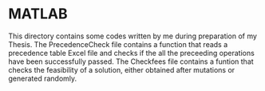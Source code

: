 # MATLAB
This directory contains some codes written by me during preparation of my Thesis.
The PrecedenceCheck file contains a function that reads a precedence table Excel file and checks if the all the preceeding operations have been successfully passed.
The Checkfees file contains a funtion that checks the feasibility of a solution, either obtained after mutations or generated randomly.
